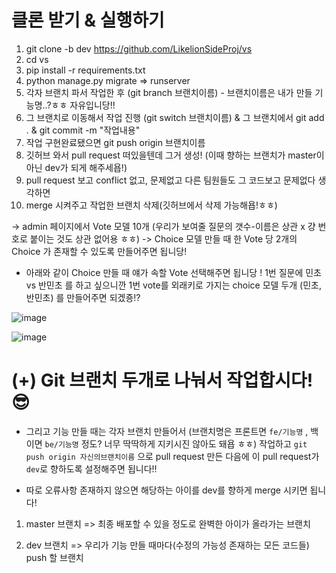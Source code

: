 
# 클론 받기 & 실행하기
1) git clone -b dev https://github.com/LikelionSideProj/vs
2) cd vs
3) pip install -r requirements.txt
4) python manage.py migrate => runserver
5) 각자 브랜치 파서 작업한 후 (git branch 브랜치이름) - 브랜치이름은 내가 만들 기능명..?ㅎㅎ 자유입니당!!
6) 그 브랜치로 이동해서 작업 진행 (git switch 브랜치이름) & 그 브랜치에서 git add . & git commit -m "작업내용"
7) 작업 구현완료됐으면 git push origin 브랜치이름
8) 깃허브 와서 pull request 떠있을텐데 그거 생성! (이때 향하는 브랜치가 master이 아닌 dev가 되게 해주세욥!)
9) pull request 보고 conflict 없고, 문제없고 다른 팀원들도 그 코드보고 문제없다 생각하면
10) merge 시켜주고 작업한 브랜치 삭제(깃허브에서 삭제  가능해욥!ㅎㅎ)

-> admin 페이지에서 Vote 모델 10개 (우리가 보여줄 질문의 갯수-이름은 상관 x 걍 번호로 붙이는 것도 상관 없어용 ㅎㅎ)
-> Choice 모델 만들 때 한 Vote 당 2개의 Choice 가 존재할 수 있도록 만들어주면 됩니당!
- 아래와 같이 Choice 만들 때 얘가 속할 Vote 선택해주면 됩니당 ! 1번 질문에 민초 vs 반민초 를 하고 싶으니깐 1번 vote를 외래키로 가지는 choice 모델 두개 (민초, 반민초) 를 만들어주면 되겠죵!?

![image](https://user-images.githubusercontent.com/76711238/152468763-17c1fea1-4e57-41b7-9291-ef83b40663da.png)

![image](https://user-images.githubusercontent.com/76711238/152468781-77a930d8-0cf4-4f8d-840b-63b66b42ef9c.png)


# (+) Git 브랜치 두개로 나눠서 작업합시다! 😎
- 그리고 기능 만들 때는 각자 브랜치 만들어서 (브랜치명은 프론트면 `fe/기능명` , 백이면 `be/기능명` 정도? 너무 딱딱하게 지키시진 않아도 돼욥 ㅎㅎ) 작업하고
`git push origin 자신의브랜치이름` 으로 pull request 만든 다음에 이 pull request가 `dev`로 향하도록 설정해주면 됩니다!!

- 따로 오류사항 존재하지 않으면 해당하는 아이를 dev를 향하게 merge 시키면 됩니다! 


1) master 브랜치
=> 최종 배포할 수 있을 정도로 완벽한 아이가 올라가는 브랜치

2) dev 브랜치
=> 우리가 기능 만들 때마다(수정의 가능성 존재하는 모든 코드들) push 할 브랜치
